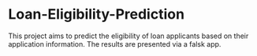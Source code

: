 # Loan-Eligibility-Prediction

This project aims to predict the eligibility of loan applicants based on their application information. The results are presented via a falsk app.
